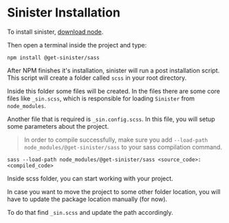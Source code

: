 # Sinister Installation

To install sinister, [download node](https://nodejs.org/en/).

Then open a terminal inside the project and type:

`npm install @get-sinister/sass`

After NPM finishes it's installation, sinister will run a post installation script. This script will create a folder called `scss` in your root directory.

Inside this folder some files will be created. In the files there are some core files like `_sin.scss`, which is responsible for loading `Sinister` from `node_modules`.

Another file that is required is `_sin.config.scss`. In this file, you will setup some parameters about the project.

> In order to compile successfully, make sure you add `--load-path node_modules/@get-sinister/sass` to your sass compilation command.

`sass --load-path node_modules/@get-sinister/sass <source_code>:<compiled_code>`

Inside scss folder, you can start working with your project.

In case you want to move the project to some other folder location, you will have to update the package location manually (for now).

To do that find `_sin.scss` and update the path accordingly.
